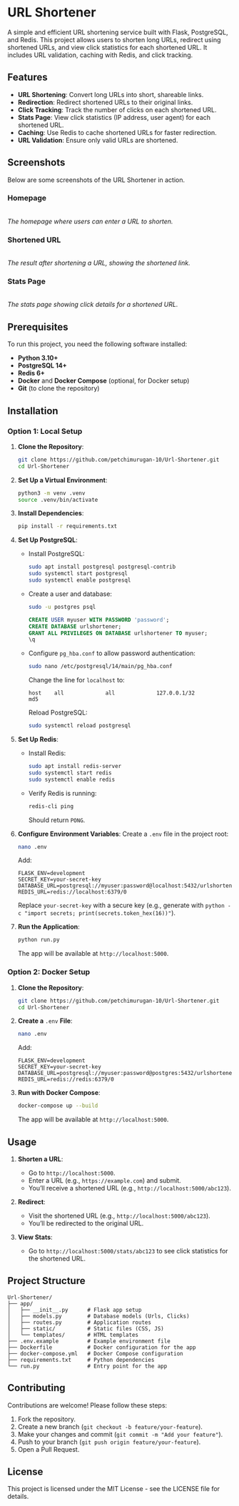 # URL Shortener

A simple and efficient URL shortening service built with Flask, PostgreSQL, and Redis. This project allows users to shorten long URLs, redirect using shortened URLs, and view click statistics for each shortened URL. It includes URL validation, caching with Redis, and click tracking.

## Features

- **URL Shortening**: Convert long URLs into short, shareable links.
- **Redirection**: Redirect shortened URLs to their original links.
- **Click Tracking**: Track the number of clicks on each shortened URL.
- **Stats Page**: View click statistics (IP address, user agent) for each shortened URL.
- **Caching**: Use Redis to cache shortened URLs for faster redirection.
- **URL Validation**: Ensure only valid URLs are shortened.

## Screenshots

Below are some screenshots of the URL Shortener in action.

### Homepage

\
*The homepage where users can enter a URL to shorten.*

### Shortened URL

\
*The result after shortening a URL, showing the shortened link.*

### Stats Page

\
*The stats page showing click details for a shortened URL.*

## Prerequisites

To run this project, you need the following software installed:

- **Python 3.10+**
- **PostgreSQL 14+**
- **Redis 6+**
- **Docker** and **Docker Compose** (optional, for Docker setup)
- **Git** (to clone the repository)

## Installation

### Option 1: Local Setup

1. **Clone the Repository**:

   ```bash
   git clone https://github.com/petchimurugan-10/Url-Shortener.git
   cd Url-Shortener
   ```

2. **Set Up a Virtual Environment**:

   ```bash
   python3 -m venv .venv
   source .venv/bin/activate
   ```

3. **Install Dependencies**:

   ```bash
   pip install -r requirements.txt
   ```

4. **Set Up PostgreSQL**:

   - Install PostgreSQL:

     ```bash
     sudo apt install postgresql postgresql-contrib
     sudo systemctl start postgresql
     sudo systemctl enable postgresql
     ```
   - Create a user and database:

     ```bash
     sudo -u postgres psql
     ```

     ```sql
     CREATE USER myuser WITH PASSWORD 'password';
     CREATE DATABASE urlshortener;
     GRANT ALL PRIVILEGES ON DATABASE urlshortener TO myuser;
     \q
     ```
   - Configure `pg_hba.conf` to allow password authentication:

     ```bash
     sudo nano /etc/postgresql/14/main/pg_hba.conf
     ```

     Change the line for `localhost` to:

     ```
     host    all             all             127.0.0.1/32            md5
     ```

     Reload PostgreSQL:

     ```bash
     sudo systemctl reload postgresql
     ```

5. **Set Up Redis**:

   - Install Redis:

     ```bash
     sudo apt install redis-server
     sudo systemctl start redis
     sudo systemctl enable redis
     ```
   - Verify Redis is running:

     ```bash
     redis-cli ping
     ```

     Should return `PONG`.

6. **Configure Environment Variables**: Create a `.env` file in the project root:

   ```bash
   nano .env
   ```

   Add:

   ```
   FLASK_ENV=development
   SECRET_KEY=your-secret-key
   DATABASE_URL=postgresql://myuser:password@localhost:5432/urlshortener
   REDIS_URL=redis://localhost:6379/0
   ```

   Replace `your-secret-key` with a secure key (e.g., generate with `python -c "import secrets; print(secrets.token_hex(16))"`).

7. **Run the Application**:

   ```bash
   python run.py
   ```

   The app will be available at `http://localhost:5000`.

### Option 2: Docker Setup

1. **Clone the Repository**:

   ```bash
   git clone https://github.com/petchimurugan-10/Url-Shortener.git
   cd Url-Shortener
   ```

2. **Create a** `.env` **File**:

   ```bash
   nano .env
   ```

   Add:

   ```
   FLASK_ENV=development
   SECRET_KEY=your-secret-key
   DATABASE_URL=postgresql://myuser:password@postgres:5432/urlshortener
   REDIS_URL=redis://redis:6379/0
   ```

3. **Run with Docker Compose**:

   ```bash
   docker-compose up --build
   ```

   The app will be available at `http://localhost:5000`.

## Usage

1. **Shorten a URL**:

   - Go to `http://localhost:5000`.
   - Enter a URL (e.g., `https://example.com`) and submit.
   - You’ll receive a shortened URL (e.g., `http://localhost:5000/abc123`).

2. **Redirect**:

   - Visit the shortened URL (e.g., `http://localhost:5000/abc123`).
   - You’ll be redirected to the original URL.

3. **View Stats**:

   - Go to `http://localhost:5000/stats/abc123` to see click statistics for the shortened URL.

## Project Structure

```
Url-Shortener/
├── app/
│   ├── __init__.py      # Flask app setup
│   ├── models.py        # Database models (Urls, Clicks)
│   ├── routes.py        # Application routes
│   ├── static/          # Static files (CSS, JS)
│   └── templates/       # HTML templates
├── .env.example         # Example environment file
├── Dockerfile           # Docker configuration for the app
├── docker-compose.yml   # Docker Compose configuration
├── requirements.txt     # Python dependencies
└── run.py               # Entry point for the app
```

## Contributing

Contributions are welcome! Please follow these steps:

1. Fork the repository.
2. Create a new branch (`git checkout -b feature/your-feature`).
3. Make your changes and commit (`git commit -m "Add your feature"`).
4. Push to your branch (`git push origin feature/your-feature`).
5. Open a Pull Request.

## License

This project is licensed under the MIT License - see the LICENSE file for details.

